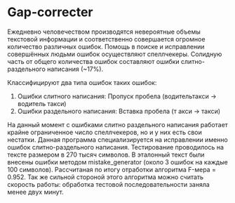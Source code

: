# Gap-correcter
Ежедневно человечеством производятся невероятные объемы текстовой информации и соответственно совершается огромное количество различных ошибок. Помощь в поиске и исправлении совершённых людьми ошибок осуществляют спеллчекеры. Солидную часть от общего количества ошибок  составляют ошибки слитно-раздельного написания (~17%). 

Классифицируют два типа ошибок таких ошибок:
1.	Ошибки слитного написания: Пропуск пробела (водительтакси → водитель такси)
2.	Ошибки раздельного написания: Вставка пробела (т акси → такси)

На данный момент с ошибками слитно раздельного написания работает крайне ограниченное число спеллчекеров, но и у них есть свои нестатки.
Данная программа специализируется на исправлении именно ошибок слитно-раздельного написания. Тестирование проводилось на тексте размером в 270 тысяч символов. В эталонный текст были внесены ошибки методом mistake_generator (около 3 ошибок на каждые 100 символов). Рассчитаная по итогу отработки алгоритма F-мера = 0.952.
Так же сильной стороной этого алгоритма можно считать скорость работы: обработка тестовой последовательности заняла менее двух минут.
